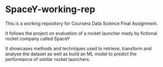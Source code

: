 # SpaceY-working-rep

This is a working repository for Coursera Data Science Final Assignment.

It follows the project on evaluation of a rocket launcher mady by fictional rocket company called SpaceY

It showcases methods and techniques used to retrieve, transform and analyse the dataset as well as build an ML model to predict the performance of similar rocket launchers.

